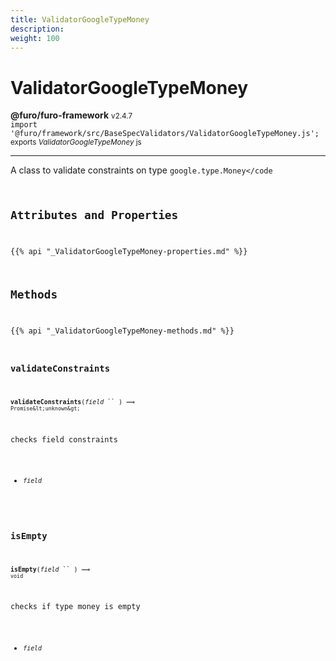 ```yaml
---
title: ValidatorGoogleTypeMoney
description: 
weight: 100
---
```


# ValidatorGoogleTypeMoney

**@furo/furo-framework** <small>v2.4.7</small>
<br>`import '@furo/framework/src/BaseSpecValidators/ValidatorGoogleTypeMoney.js';`<small>
<br>exports *ValidatorGoogleTypeMoney* js</small>


****

A class to validate constraints on type <code>google.type.Money</code

## Attributes and Properties
{{% api "_ValidatorGoogleTypeMoney-properties.md" %}}







## Methods
{{% api "_ValidatorGoogleTypeMoney-methods.md" %}}


### **validateConstraints**
<small>**validateConstraints**(*field* `` ) ⟹ `Promise&lt;unknown&gt;`</small>

checks field constraints

- <small>*field* </small>
<br><br>

### **isEmpty**
<small>**isEmpty**(*field* `` ) ⟹ `void`</small>

checks if type money is empty

- <small>*field* </small>
<br><br>
